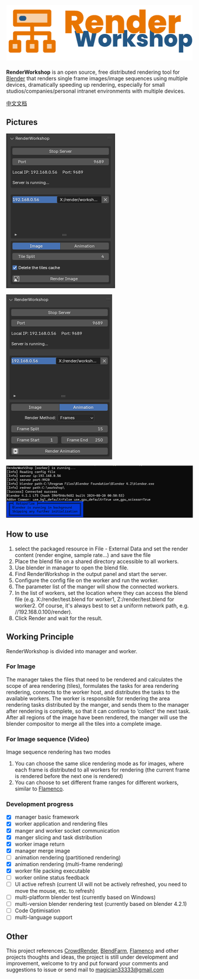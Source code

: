 ![logo](./img/logo.png)
---
**RenderWorkshop** is an open source, free distributed rendering tool for [Blender](https://www.blender.org/) that renders single frame images/image sequences using multiple devices, dramatically speeding up rendering, especially for small studios/companies/personal intranet environments with multiple devices.

[中文文档](./README_zh.md)

Pictures
---
![manager](./img/Image.png)

![manager-render](./img/Animation.png)

![worker](./img/worker.png)


How to use
---
1. select the packaged resource in File - External Data and set the render content (render engine, sample rate...) and save the file
2. Place the blend file on a shared directory accessible to all workers.
3. Use blender in manager to open the blend file.
4. Find RenderWorkshop in the output panel and start the server.
5. Configure the config file on the worker and run the worker.
6. The parameter list of the manger will show the connected workers.
7. In the list of workers, set the location where they can access the blend file (e.g. X:/render/test.blend for worker1, Z:/render/test.blend for worker2. Of course, it's always best to set a uniform network path, e.g. //192.168.0.100/render). 
8. Click Render and wait for the result.

Working Principle
---
RenderWorkshop is divided into manager and worker.

### For Image
The manager takes the files that need to be rendered and calculates the scope of area rendering (tiles), formulates the tasks for area rendering rendering, connects to the worker host, and distributes the tasks to the available workers.
The worker is responsible for rendering the area rendering tasks distributed by the manger, and sends them to the manager after rendering is complete, so that it can continue to ‘collect’ the next task.
After all regions of the image have been rendered, the manger will use the blender compositor to merge all the tiles into a complete image.

### For Image sequence (Video)
Image sequence rendering has two modes
1. You can choose the same slice rendering mode as for images, where each frame is distributed to all workers for rendering (the current frame is rendered before the next one is rendered)
2. You can choose to set different frame ranges for different workers, similar to [Flamenco](https://flamenco.blender.org/).


### Development progress
 - [x] manager basic framework
 - [x] worker application and rendering files
 - [x] manger and worker socket communication
 - [x] manger slicing and task distribution
 - [x] worker image return
 - [x] manager merge image
 - [ ] animation rendering (partitioned rendering)
 - [x] animation rendering (multi-frame rendering)
 - [x] worker file packing executable
 - [ ] worker online status feedback
 - [ ] UI active refresh (current UI will not be actively refreshed, you need to move the mouse, etc. to refresh)
 - [ ] multi-platform blender test (currently based on Windows)
 - [ ] multi-version blender rendering test (currently based on blender 4.2.1)
 - [ ] Code Optimisation
 - [ ] multi-language support
  
Other
---
This project references [CrowdRender](https://www.crowd-render.com/), [BlendFarm](https://github.com/LogicReinc/LogicReinc.BlendFarm), [Flamenco]( https://flamenco.blender.org/) and other projects thoughts and ideas, the project is still under development and improvement, welcome to try and put forward your comments and suggestions to issue or send mail to [magician33333@gmail.com](magician33333@gmail.com)